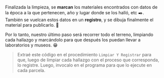 <gs-attire attire-url="https://raw.githubusercontent.com/MumukiProject/mumuki-guia-gobstones-expresiones-kids/master/assets/attires/config_1534261073557.json"></gs-attire>

<gs-toolbox toolbox-url="https://raw.githubusercontent.com/MumukiProject/mumuki-guia-gobstones-expresiones-kids/master/assets/toolbox.xml">
</gs-toolbox>

Finalizada la limpieza, se **marcan** los materiales encontrados con datos de la época a la que pertenecen, año y lugar donde se los halló, etc :black_nib:. También se vuelcan estos datos en un **registro**, y se dibuja finalmente el material para publicarlo. :newspaper: 

Por lo tanto, nuestro último paso será recorrer todo el terreno, limpiando cada hallazgo y marcándolo para que después los puedan llevar a laboratorios y museos. :grin:

> Extraé este código en el procedimiento `Limpiar Y Registrar` para que, luego de limpiar cada hallazgo con el proceso que corresponda, lo registre. Luego, invocalo en el programa para que lo ejecute en cada parcela. 